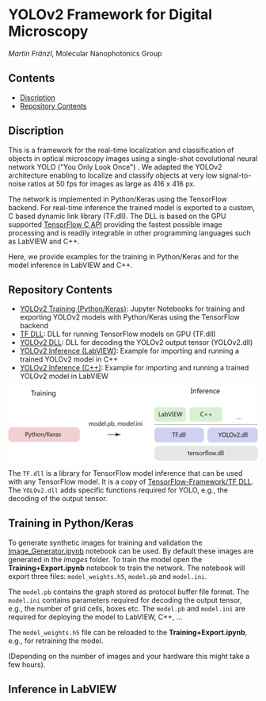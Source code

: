 # YOLOv2 Framework for Digital Microscopy

*Martin Fränzl*, Molecular Nanophotonics Group

## Contents

- [Discription](#discription)
- [Repository Contents](#repository-contents)

## Discription 

This is a framework for the real-time localization and classification of objects in optical microscopy images using a single-shot covolutional neural network YOLO ("You Only Look Once") . We adapted the YOLOv2 architecture enabling to localize and classify objects at very low signal-to-noise ratios at 50 fps for images as large as 416 x 416 px.

The network is implemented in Python/Keras using the TensorFlow backend. For real-time inference the trained model is exported to a custom, C based dynamic link library (TF.dll). The DLL is based on the GPU supported [TensorFlow C API](https://www.tensorflow.org/install/lang_c) providing the fastest possible image processing and is readily integrable in other programming languages such as LabVIEW and C++.

Here, we provide examples for the training in Python/Keras and for the model inference in LabVIEW and C++.

## Repository Contents

- [YOLOv2 Training (Python/Keras)](./YOLOv2%20Training%20(Python/Keras)): Jupyter Notebooks for training and exporting YOLOv2 models with Python/Keras using the TensorFlow backend
- [TF DLL](./TF%20DLL): DLL for running TensorFlow models on GPU (TF.dll)
- [YOLOv2 DLL](./YOLOv2%20DLL): DLL for decoding the YOLOv2 output tensor (YOLOv2.dll)
- [YOLOv2 Inference (LabVIEW)](./YOLOv2%20Inference%20(LabVIEW)): Example for importing and running a trained YOLOv2 model in C++ 
- [YOLOv2 Inference (C++)](./YOLOv2%20Inference%20(C%2B%2B)): Example for importing and running a trained YOLOv2 model in LabVIEW


<p align="center"><img src="Resources/Software-Design.png" width=550></p>

The `TF.dll` is a library for TensorFlow model inference that can be used with any TensorFlow model. It is a copy of [TensorFlow-Framework/TF DLL](https://github.com/Molecular-Nanophotonics/TensorFlow-Framework). The `YOLOv2.dll` adds specific functions required for YOLO, e.g., the decoding of the output tensor.

## Training in Python/Keras

To generate synthetic images for training and validation the [Image_Generator.ipynb](https://github.com/Molecular-Nanophotonics/YOLOv2-Framework/tree/master/YOLOv2%20Training%20(Python)/Image_Generator.ipynb) notebook can be used. By default these images are generated in the *images* folder. To train the model open the **Training+Export.ipynb** notebook to train the network. The notebook will export three files: `model_weights.h5`, `model.pb` and `model.ini`. 

The `model.pb` contains the graph stored as protocol buffer file format. The `model.ini` contains parameters required for decoding the output tensor, e.g., the number of grid cells, boxes etc. The `model.pb` and `model.ini` are required for deploying the model to LabVIEW, C++, ... 

The `model_weights.h5` file can be reloaded to the **Training+Export.ipynb**, e.g., for retraining the model.

 (Depending on the number of images and your hardware this might take a few hours).

## Inference in LabVIEW

